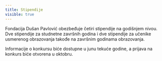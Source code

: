 ```yaml
---
title: Stipendije
visible: true
---
```

<p class="lead">Fondacija Dušan Pavlović obezbeđuje četiri stipendije na godišnjem nivou. Dve stipendije za studnetne završnih godina i dve stipendije za učenike usmerenog obrazovanja takođe na završnim godinama obrazovanja.</p>

<p class="lead">Informacije o konkursu biće dostupne u junu tekuće godine, a prijava na konkurs biće otvorena u oktobru.</p>
